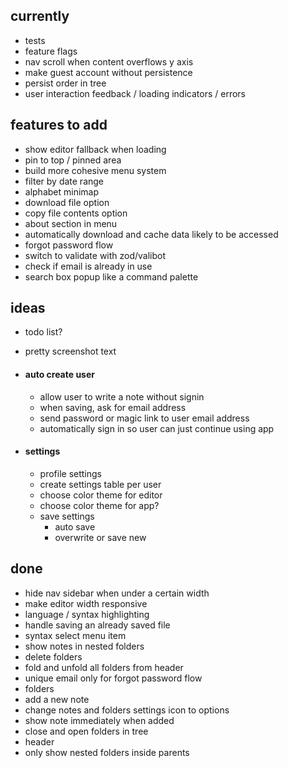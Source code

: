 ## currently

- tests
- feature flags
- nav scroll when content overflows y axis
- make guest account without persistence
- persist order in tree
- user interaction feedback / loading indicators / errors

## features to add

- show editor fallback when loading
- pin to top / pinned area
- build more cohesive menu system
- filter by date range
- alphabet minimap
- download file option
- copy file contents option
- about section in menu
- automatically download and cache data likely to be accessed
- forgot password flow
- switch to validate with zod/valibot
- check if email is already in use
- search box popup like a command palette

## ideas

- todo list?
- pretty screenshot text

- #### auto create user

  - allow user to write a note without signin
  - when saving, ask for email address
  - send password or magic link to user email address
  - automatically sign in so user can just continue using app

- #### settings
  - profile settings
  - create settings table per user
  - choose color theme for editor
  - choose color theme for app?
  - save settings
    - auto save
    - overwrite or save new

## done

- hide nav sidebar when under a certain width
- make editor width responsive
- language / syntax highlighting
- handle saving an already saved file
- syntax select menu item
- show notes in nested folders
- delete folders
- fold and unfold all folders from header
- unique email only for forgot password flow
- folders
- add a new note
- change notes and folders settings icon to options
- show note immediately when added
- close and open folders in tree
- header
- only show nested folders inside parents
